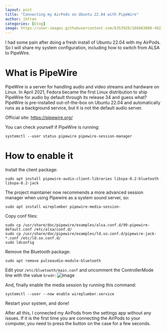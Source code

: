 ```yaml
---
layout: post
title: "Connecting my AirPods on Ubuntu 22.04 with PipeWire"
author: jkfran
categories: [blog]
image: https://user-images.githubusercontent.com/6353928/166063808-49214484-38ec-4d42-8e92-45c45a1b5a38.png
---
```


I had some pain after doing a fresh install of Ubuntu 22.04 with my AirPods. So I will share my system configuration, including how to switch from ALSA to PipeWire.


# What is PipeWire

PipeWire is a server for handling audio and video streams and hardware on Linux. In April 2021, Fedora became the first Linux distribution to ship PipeWire for audio by default through its release 34 and guess what? PipeWire is pre-installed out-of-the-box on Ubuntu 22.04 and automatically runs as a background service, but it is not the default audio server.

Official site: https://pipewire.org/

You can check yourself if PipeWire is running:
```
systemctl --user status pipewire pipewire-session-manager
```

# How to enable it

Install the client package:
```
sudo apt install pipewire-audio-client-libraries libspa-0.2-bluetooth libspa-0.2-jack
```

The project maintainer now recommends a more advanced session manager when using Pipewire as a system sound server, so:
```
sudo apt install wireplumber pipewire-media-session-
```

Copy conf files:
```
sudo cp /usr/share/doc/pipewire/examples/alsa.conf.d/99-pipewire-default.conf /etc/alsa/conf.d/
sudo cp /usr/share/doc/pipewire/examples/ld.so.conf.d/pipewire-jack-*.conf /etc/ld.so.conf.d/
sudo ldconfig
```

Remove the Bluetooth package:
```
sudo apt remove pulseaudio-module-bluetooth
```

Edit your `/etc/bluetooth/main.conf` and uncomment the ControllerMode line with the value `bredr`:
![image](https://user-images.githubusercontent.com/6353928/166062425-b0cf16cb-3989-456b-8f2d-85b54309cfec.png)


And, finally enable the media session by running this command:
```
systemctl --user --now enable wireplumber.service
```

Restart your system, and done!

After all this, I connected my AirPods from the settings app without any issues. If it is the first time you are connecting the AirPods to your computer, you need to press the button on the case for a few seconds.
